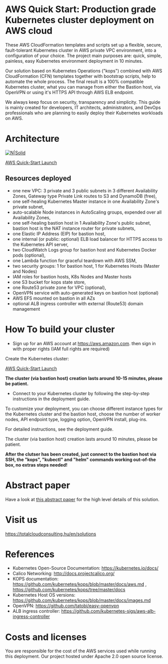 # AWS Quick Start: Production grade Kubernetes cluster deployment on AWS cloud

These AWS CloudFormation templates and scripts set up a flexible, secure, fault-tolerant Kubernetes cluster in AWS private VPC environment, into a configuration of your choice. The project main purposes are: quick, simple, painless, easy Kubernetes environment deployment in 10 minutes.

Our solution based on Kubernetes Operations ("kops") combined with AWS CloudFormation (CFN) templates together with bootstrap scripts, help to automate the whole process. The final result is a 100% compatible Kubernetes cluster, what you can manage from either the Bastion host, via OpenVPN or using it's HTTPS API through AWS ELB endpoint.

We always keep focus on security, transparency and simplicity. This guide is mainly created for developers, IT architects, administrators, and DevOps professionals who are planning to easily deploy their Kubernetes workloads on AWS.


# Architecture

[![N|Solid](https://raw.githubusercontent.com/totalcloudconsulting/kubernetes-aws/master/docs/k8s-small-footprint.png)](https://totalcloudconsulting.hu/en/solutions/containerization)


[AWS Quick-Start Launch](https://console.aws.amazon.com/cloudformation/home?region=eu-west-1#/stacks/new?stackName=Total-Cloud-Kubernetes&templateURL=https://s3-eu-west-1.amazonaws.com/tc2-kubernetes/latest/cfn-templates/latest-single-natinstance.yaml )

## Resources deployed

* one new VPC: 3 private and 3 public subnets in 3 different Availability Zones, Gateway type Private Link routes to S3 and DynamoDB (free),
* one self-healing Kubernetes Master instance in one Availability Zone's private subnet,
* auto-scalable Node instances in AutoScaling groups, expended over all Availability Zones,
* one self-healing bastion host in 1 Availability Zone's public subnet, bastion host is the NAT instance router for private subnets,
* one Elastic IP Address (EIP) for bastion host,
* one internal (or public: optional) ELB load balancer for HTTPS access to the Kubernetes API server,
* two CloudWatch Logs group for bastion host and Kubernetes Docker pods (optional),
* one Lambda function for graceful teardown with AWS SSM,
* two security groups: 1 for bastion host, 1 for Kubernetes Hosts (Master and Nodes)
* IAM roles for bastion hosts, K8s Nodes and Master hosts
* one S3 bucket for kops state store,
* one Route53 private zone for VPC (optional),
* OpenVPN service with auto-generated keys on bastion host (optional)
* AWS EFS mounted on bastion in all AZs
* optional ALB ingress controller with external (Route53) domain management

# How To build your cluster

* Sign up for an AWS account at https://aws.amazon.com. then sign in with proper rights (IAM full rights are required)

Create the Kubernetes cluster:

[AWS Quick-Start Launch](https://console.aws.amazon.com/cloudformation/home?region=eu-west-1#/stacks/new?stackName=Total-Cloud-Kubernetes&templateURL=https://s3-eu-west-1.amazonaws.com/tc2-kubernetes/latest/cfn-templates/latest-single-natinstance.yaml )


**The cluster (via bastion host) creation lasts around 10-15 minutes, please be patient.**

* Connect to your Kubernetes cluster by following the step-by-step instructions in the deployment guide.

To customize your deployment, you can choose different instance types for the Kubernetes cluster and the bastion host, choose the number of worker nodes, API endpoint type, logging option, OpenVPN install,  plug-ins.  

For detailed instructions, see the deployment guide.


The cluster (via bastion host) creation lasts around 10 minutes, please be patient.

**After the clutser has been created, just connect to the bastion host via SSH, the "kops", "kubectl" and "helm" commands working out-of-the box, no extras steps needed!**

# Abstract paper

Have a look at [this abstract paper](docs/TC2_Abstratct_production_grade_Kubernetes_deployment_on_AWS.pdf) for the high level details of this solution.

# Visit us

https://totalcloudconsulting.hu/en/solutions

# References

* Kubernetes Open-Source Documentation: https://kubernetes.io/docs/
* Calico Networking: http://docs.projectcalico.org/
* KOPS documentation: https://github.com/kubernetes/kops/blob/master/docs/aws.md ,  https://github.com/kubernetes/kops/tree/master/docs
* Kubernetes Host OS versions: https://github.com/kubernetes/kops/blob/master/docs/images.md
* OpenVPN: https://github.com/tatobi/easy-openvpn
* ALB ingress controller: https://github.com/kubernetes-sigs/aws-alb-ingress-controller

# Costs and licenses

You are responsible for the cost of the AWS services used while running this deployment. Our project hosted under Apache 2.0 open source license.

